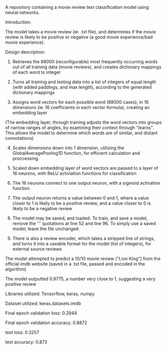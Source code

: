 A repository containing a movie review text classification model using neural networks.

Introduction:

The model takes a movie review (ie: .txt file), and determines if the movie review is likely to be positive or negative (a good movie experience/bad movie experience).

Design description:

1) Retrieves the 88000 (reconfigurable) most frequently occurring words out of all training data (movie reviews), and creates dictionary mappings of each word to integer

2) Turns all training and testing data into a list of integers of equal length (with added paddings, and max length), according to the generated dictionary mappings

3) Assigns word vectors for each possible word (88000 cases), in 16 dimensions (ie: 16 coefficients in each vector formula), creating an embedding layer

(The embedding layer, through training adjusts the word vectors into groups of narrow ranges of angles, by examining their context through "learns". This allows the model to determine which words are of similar, and distant connotations)

4) Scales dimensions down into 1 dimension, utilizing the GlobalAveragePooling1D function, for efficient calculation and proccessing.

5) Scaled down embedding layer of word vectors are passed to a layer of 16 neurons, with ReLU activiation functions for classification

6) The 16 neurons connect to one output neuron, with a sigmoid activation function

7) The output neuron returns a value between 0 and 1, where a value closer to 1 is likely to be a positive review, and a value closer to 0 is likely to be a negative review

8) The model may be saved, and loaded. To train, and save a model, remove the ''' quotations at line 52 and line 96. To simply use a saved model, leave the file unchanged.

9) There is also a review encoder, which takes a stripped line of strings, and turns it into a useable format for the model (list of integers), for external source reviews

The model attempted to predict a 10/10 movie review ("Lion King") from the official imdb website (saved in a .txt file, passed and encoded in the algorithm)

The model outputted 0.9775, a number very close to 1, suggesting a very positive review

Libraries utilized: Tensorflow, keras, numpy

Dataset utilized: keras.datasets.imdb

Final epoch validation loss: 0.2944

Final epoch validation accuracy: 0.8872

test loss: 0.3257

test accuracy: 0.873
